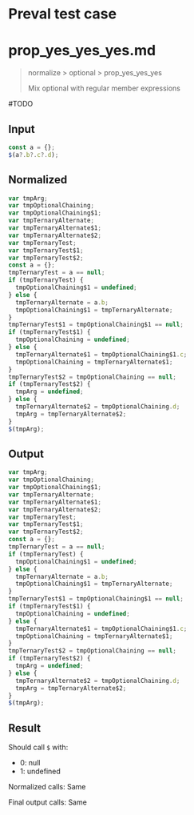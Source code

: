 # Preval test case

# prop_yes_yes_yes.md

> normalize > optional > prop_yes_yes_yes
>
> Mix optional with regular member expressions

#TODO

## Input

`````js filename=intro
const a = {};
$(a?.b?.c?.d);
`````

## Normalized

`````js filename=intro
var tmpArg;
var tmpOptionalChaining;
var tmpOptionalChaining$1;
var tmpTernaryAlternate;
var tmpTernaryAlternate$1;
var tmpTernaryAlternate$2;
var tmpTernaryTest;
var tmpTernaryTest$1;
var tmpTernaryTest$2;
const a = {};
tmpTernaryTest = a == null;
if (tmpTernaryTest) {
  tmpOptionalChaining$1 = undefined;
} else {
  tmpTernaryAlternate = a.b;
  tmpOptionalChaining$1 = tmpTernaryAlternate;
}
tmpTernaryTest$1 = tmpOptionalChaining$1 == null;
if (tmpTernaryTest$1) {
  tmpOptionalChaining = undefined;
} else {
  tmpTernaryAlternate$1 = tmpOptionalChaining$1.c;
  tmpOptionalChaining = tmpTernaryAlternate$1;
}
tmpTernaryTest$2 = tmpOptionalChaining == null;
if (tmpTernaryTest$2) {
  tmpArg = undefined;
} else {
  tmpTernaryAlternate$2 = tmpOptionalChaining.d;
  tmpArg = tmpTernaryAlternate$2;
}
$(tmpArg);
`````

## Output

`````js filename=intro
var tmpArg;
var tmpOptionalChaining;
var tmpOptionalChaining$1;
var tmpTernaryAlternate;
var tmpTernaryAlternate$1;
var tmpTernaryAlternate$2;
var tmpTernaryTest;
var tmpTernaryTest$1;
var tmpTernaryTest$2;
const a = {};
tmpTernaryTest = a == null;
if (tmpTernaryTest) {
  tmpOptionalChaining$1 = undefined;
} else {
  tmpTernaryAlternate = a.b;
  tmpOptionalChaining$1 = tmpTernaryAlternate;
}
tmpTernaryTest$1 = tmpOptionalChaining$1 == null;
if (tmpTernaryTest$1) {
  tmpOptionalChaining = undefined;
} else {
  tmpTernaryAlternate$1 = tmpOptionalChaining$1.c;
  tmpOptionalChaining = tmpTernaryAlternate$1;
}
tmpTernaryTest$2 = tmpOptionalChaining == null;
if (tmpTernaryTest$2) {
  tmpArg = undefined;
} else {
  tmpTernaryAlternate$2 = tmpOptionalChaining.d;
  tmpArg = tmpTernaryAlternate$2;
}
$(tmpArg);
`````

## Result

Should call `$` with:
 - 0: null
 - 1: undefined

Normalized calls: Same

Final output calls: Same
